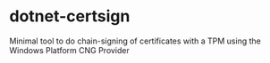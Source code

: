 # dotnet-certsign
Minimal tool to do chain-signing of certificates with a TPM using the Windows Platform CNG Provider
